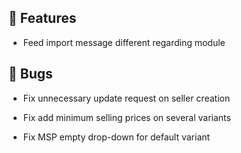 ## 🚀 Features

- Feed import message different regarding module


## 🐛 Bugs

- Fix unnecessary update request on seller creation

- Fix add minimum selling prices on several variants

- Fix MSP empty drop-down for default variant